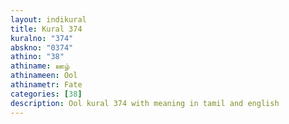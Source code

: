 ```yaml
---
layout: indikural
title: Kural 374
kuralno: "374"
abskno: "0374"
athino: "38"
athiname: ஊழ்
athinameen: Ool
athinametr: Fate
categories: [38]
description: Ool kural 374 with meaning in tamil and english 
---
```


